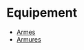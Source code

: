 # Equipement  <!-- {docsify-ignore} -->

- [Armes](equipement/armes.md)
- [Armures](equipement/armures.md)